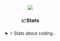 <div align="center">
  
<p align="center">
  <img src="https://lanyard.cnrad.dev/api/1018290650602553364" />
</p>

### 📈Stats
<details>
    <summary> ⚡ Stats about coding.. </> </summary>
    <br/>

<!--START_SECTION:waka-->
![Code Time](http://img.shields.io/badge/Code%20Time-144%20hrs%2052%20mins-blue)

![Profile Views](http://img.shields.io/badge/Profile%20Views-9-blue)

**🐱 My GitHub Data** 

> 📦 1.2 MB Used in GitHub's Storage 
 > 
> 🏆 14 Contributions in the Year 2025
 > 
> 💼 Opted to Hire
 > 
> 📜 5 Public Repositories 
 > 
> 🔑 19 Private Repositories 
 > 
**I'm an Early 🐤** 

```text
🌞 Morning                27 commits          ██░░░░░░░░░░░░░░░░░░░░░░░   06.85 % 
🌆 Daytime                187 commits         ████████████░░░░░░░░░░░░░   47.46 % 
🌃 Evening                137 commits         █████████░░░░░░░░░░░░░░░░   34.77 % 
🌙 Night                  43 commits          ███░░░░░░░░░░░░░░░░░░░░░░   10.91 % 
```
📅 **I'm Most Productive on Sunday** 

```text
Monday                   23 commits          █░░░░░░░░░░░░░░░░░░░░░░░░   05.84 % 
Tuesday                  48 commits          ███░░░░░░░░░░░░░░░░░░░░░░   12.18 % 
Wednesday                51 commits          ███░░░░░░░░░░░░░░░░░░░░░░   12.94 % 
Thursday                 62 commits          ████░░░░░░░░░░░░░░░░░░░░░   15.74 % 
Friday                   54 commits          ███░░░░░░░░░░░░░░░░░░░░░░   13.71 % 
Saturday                 69 commits          ████░░░░░░░░░░░░░░░░░░░░░   17.51 % 
Sunday                   87 commits          ██████░░░░░░░░░░░░░░░░░░░   22.08 % 
```


📊 **This Week I Spent My Time On** 

```text
🕑︎ Time Zone: Europe/Berlin

💬 Programming Languages: 
Lua                      11 hrs 20 mins      █████████████░░░░░░░░░░░░   53.26 % 
Bash                     4 hrs 25 mins       █████░░░░░░░░░░░░░░░░░░░░   20.80 % 
JavaScript               1 hr 53 mins        ██░░░░░░░░░░░░░░░░░░░░░░░   08.86 % 
Other                    1 hr 30 mins        ██░░░░░░░░░░░░░░░░░░░░░░░   07.07 % 
Text                     43 mins             █░░░░░░░░░░░░░░░░░░░░░░░░   03.40 % 

🔥 Editors: 
VS Code                  21 hrs 16 mins      █████████████████████████   100.00 % 

🐱‍💻 Projects: 
[gamemode]               13 hrs 27 mins      ████████████████░░░░░░░░░   63.25 % 
backend-related          4 hrs 11 mins       █████░░░░░░░░░░░░░░░░░░░░   19.68 % 
banner                   1 hr 2 mins         █░░░░░░░░░░░░░░░░░░░░░░░░   04.87 % 
neohost                  55 mins             █░░░░░░░░░░░░░░░░░░░░░░░░   04.34 % 
Unknown Project          30 mins             █░░░░░░░░░░░░░░░░░░░░░░░░   02.40 % 

💻 Operating System: 
Windows                  21 hrs 16 mins      █████████████████████████   100.00 % 
```

**I Mostly Code in JavaScript** 

```text
JavaScript               8 repos             █████████░░░░░░░░░░░░░░░░   34.78 % 
Lua                      6 repos             ███████░░░░░░░░░░░░░░░░░░   26.09 % 
Python                   3 repos             ███░░░░░░░░░░░░░░░░░░░░░░   13.04 % 
TypeScript               2 repos             ██░░░░░░░░░░░░░░░░░░░░░░░   08.70 % 
HTML                     1 repo              █░░░░░░░░░░░░░░░░░░░░░░░░   04.35 % 
```




 Last Updated on 29/01/2025 20:38:32 UTC
<!--END_SECTION:waka-->
</details>
